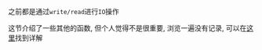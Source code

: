 之前都是通过```write/read```进行```IO```操作

这节介绍了一些其他的函数, 但个人觉得不是很重要, 浏览一遍没有记录, 可以在[这里](https://github.com/riba2534/TCP-IP-NetworkNote/tree/master/ch13)找到详解
